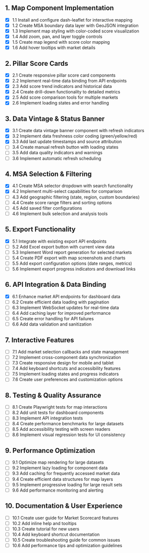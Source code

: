 ## 1. Map Component Implementation
- [x] 1.1 Install and configure dash-leaflet for interactive mapping
- [x] 1.2 Create MSA boundary data layer with GeoJSON integration
- [x] 1.3 Implement map styling with color-coded score visualization
- [x] 1.4 Add zoom, pan, and layer toggle controls
- [x] 1.5 Create map legend with score color mapping
- [x] 1.6 Add hover tooltips with market details

## 2. Pillar Score Cards
- [x] 2.1 Create responsive pillar score card components
- [x] 2.2 Implement real-time data binding from API endpoints
- [x] 2.3 Add score trend indicators and historical data
- [x] 2.4 Create drill-down functionality to detailed metrics
- [x] 2.5 Add score comparison tools for multiple markets
- [x] 2.6 Implement loading states and error handling

## 3. Data Vintage & Status Banner
- [x] 3.1 Create data vintage banner component with refresh indicators
- [x] 3.2 Implement data freshness color coding (green/yellow/red)
- [x] 3.3 Add last update timestamps and source attribution
- [ ] 3.4 Create manual refresh button with loading states
- [ ] 3.5 Add data quality indicators and warnings
- [ ] 3.6 Implement automatic refresh scheduling

## 4. MSA Selection & Filtering
- [x] 4.1 Create MSA selector dropdown with search functionality
- [x] 4.2 Implement multi-select capabilities for comparison
- [ ] 4.3 Add geographic filtering (state, region, custom boundaries)
- [ ] 4.4 Create score range filters and sorting options
- [ ] 4.5 Add saved filter configurations
- [ ] 4.6 Implement bulk selection and analysis tools

## 5. Export Functionality
- [x] 5.1 Integrate with existing export API endpoints
- [ ] 5.2 Add Excel export button with current view data
- [ ] 5.3 Implement Word report generation for selected markets
- [ ] 5.4 Create PDF export with map screenshots and charts
- [ ] 5.5 Add export configuration options (date ranges, metrics)
- [ ] 5.6 Implement export progress indicators and download links

## 6. API Integration & Data Binding
- [x] 6.1 Enhance market API endpoints for dashboard data
- [ ] 6.2 Create efficient data loading with pagination
- [ ] 6.3 Implement WebSocket updates for real-time data
- [ ] 6.4 Add caching layer for improved performance
- [ ] 6.5 Create error handling for API failures
- [ ] 6.6 Add data validation and sanitization

## 7. Interactive Features
- [ ] 7.1 Add market selection callbacks and state management
- [ ] 7.2 Implement cross-component data synchronization
- [ ] 7.3 Create responsive design for mobile and tablet
- [ ] 7.4 Add keyboard shortcuts and accessibility features
- [ ] 7.5 Implement loading states and progress indicators
- [ ] 7.6 Create user preferences and customization options

## 8. Testing & Quality Assurance
- [ ] 8.1 Create Playwright tests for map interactions
- [ ] 8.2 Add unit tests for dashboard components
- [ ] 8.3 Implement API integration tests
- [ ] 8.4 Create performance benchmarks for large datasets
- [ ] 8.5 Add accessibility testing with screen readers
- [ ] 8.6 Implement visual regression tests for UI consistency

## 9. Performance Optimization
- [ ] 9.1 Optimize map rendering for large datasets
- [ ] 9.2 Implement lazy loading for component data
- [ ] 9.3 Add caching for frequently accessed market data
- [ ] 9.4 Create efficient data structures for map layers
- [ ] 9.5 Implement progressive loading for large result sets
- [ ] 9.6 Add performance monitoring and alerting

## 10. Documentation & User Experience
- [ ] 10.1 Create user guide for Market Scorecard features
- [ ] 10.2 Add inline help and tooltips
- [ ] 10.3 Create tutorial for new users
- [ ] 10.4 Add keyboard shortcut documentation
- [ ] 10.5 Create troubleshooting guide for common issues
- [ ] 10.6 Add performance tips and optimization guidelines
